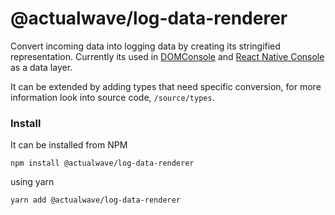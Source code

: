 # @actualwave/log-data-renderer

Convert incoming data into logging data by creating its stringified representation.
Currently its used in [DOMConsole](https://github.com/burdiuz/js-dom-console) and [React Native Console](https://github.com/burdiuz/react-native-console) as a data layer.  
  
It can be extended by adding types that need specific conversion, for more information look into source code, `/source/types`.

### Install
It can be installed from NPM
```
npm install @actualwave/log-data-renderer
```
using yarn
```
yarn add @actualwave/log-data-renderer
```

